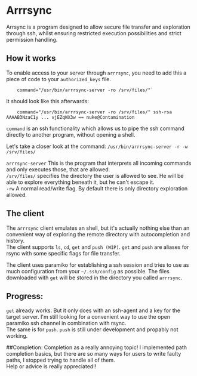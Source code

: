 # Arrrsync

Arrsync is a program designed to allow secure file transfer and exploration through ssh, whilst ensuring restricted execution possibilities and strict permission handling.

## How it works

To enable access to your server through `arrrsync`, you need to add this a piece of code to your `authorized_keys` file.

        command="/usr/bin/arrrsync-server -ro /srv/files/"`

It should look like this afterwards:

        command="/usr/bin/arrrsync-server -ro /srv/files/" ssh-rsa AAAAB3NzaC1y ... vjEZqWX3w == nuke@Contamination

`command` is an ssh functionality which allows us to pipe the ssh command directly to another program, without opening a shell.  

Let's take a closer look at the command: `/usr/bin/arrrsync-server -r -w /srv/files/`

`arrrsync-server` This is the program that interprets all incoming commands and only executes those, that are allowed.  
`/srv/files/` specifies the directory the user is allowed to see. He will be able to explore everything beneath it, but he can't escape it.  
`-rw` A normal read/write flag. By default there is only directory exploration allowed.  

## The client

The `arrrsync` client emulates an shell, but it's actually nothing else than an convenient way of exploring the remote directory with autocompletion and history.  
The client supports `ls`, `cd`, `get` and `push (WIP)`. `get` and `push` are aliases for rsync with some specific flags for file transfer.

The client uses paramiko for establishing a ssh session and tries to use as much configuration from your `~/.ssh/config` as possible.
The files downloaded with `get` will be stored in the directory you called `arrrsync`.

## Progress:

`get` already works. But it only does with an ssh-agent and a key for the target server. I'm still looking for a convenient way to use the open paramiko ssh channel in combination with rsync.  
The same is for `push`. `push` is still under development and propably not working.  

##Completion:
Completion as a really annoying topic! I implemented path completion basics, but there are so many ways for users to write faulty paths, I stopped trying to handle all of them.  
Help or advice is really appreciated!!

